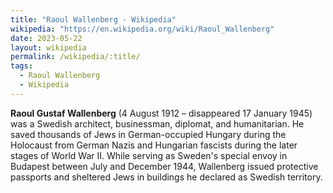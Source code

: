 ```yaml
---
title: "Raoul Wallenberg - Wikipedia"
wikipedia: "https://en.wikipedia.org/wiki/Raoul_Wallenberg"
date: 2023-05-22
layout: wikipedia
permalink: /wikipedia/:title/
tags:
  - Raoul Wallenberg
  - Wikipedia
---
```

**Raoul Gustaf Wallenberg** (4 August 1912 – disappeared 17 January 1945) was a Swedish architect, businessman, diplomat, and humanitarian. He saved thousands of Jews in German-occupied Hungary during the Holocaust from German Nazis and Hungarian fascists during the later stages of World War II. While serving as Sweden's special envoy in Budapest between July and December 1944, Wallenberg issued protective passports and sheltered Jews in buildings he declared as Swedish territory.